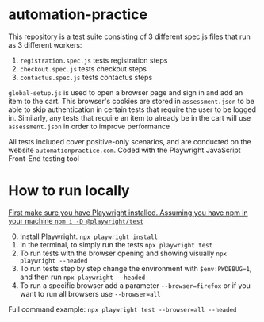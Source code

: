 # automation-practice
This repository is a test suite consisting of 3 different spec.js files that run as 3 different workers:

1. `registration.spec.js` tests registration steps
2. `checkout.spec.js` tests checkout steps
3. `contactus.spec.js` tests contactus steps

`global-setup.js` is used to open a browser page and sign in and add an item to the cart. This browser's cookies are stored in `assessment.json` to be able to skip authentication in certain tests that require the user to be logged in. Similarly, any tests that require an item to already be in the cart will use `assessment.json` in order to improve performance

All tests included cover positive-only scenarios, and are conducted on the website `automationpractice.com`.
Coded with the Playwright JavaScript Front-End testing tool

# How to run locally

[First make sure you have Playwright installed. Assuming you have npm in your machine `npm i -D @playwright/test`](https://playwright.dev/docs/intro#installation)

0. Install Playwright. `npx playwright install`
1. In the terminal, to simply run the tests `npx playwright test`
2. To run tests with the browser opening and showing visually `npx playwright --headed`
3. To run tests step by step change the environment with `$env:PWDEBUG=1`, and then run `npx playwright --headed`
4. To run a specific browser add a parameter `--browser=firefox` or if you want to run all browsers use `--browser=all`

Full command example:
`npx playwright test --browser=all --headed`
